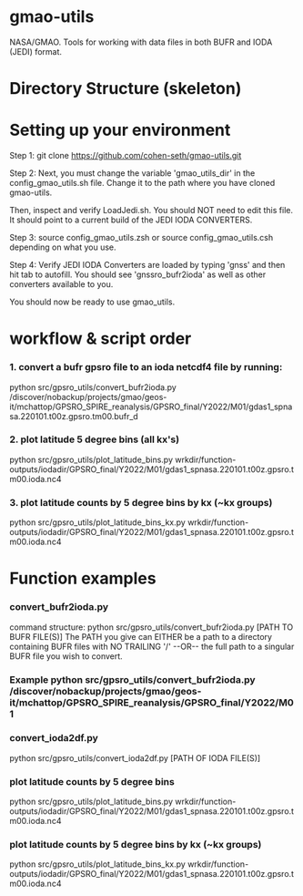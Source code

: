 # gmao-utils
NASA/GMAO. Tools for working with  data files in both BUFR and IODA (JEDI) format.

# Directory Structure (skeleton)

# Setting up your environment
Step 1: git clone https://github.com/cohen-seth/gmao-utils.git

Step 2: Next, you must change the variable 'gmao_utils_dir' in the config_gmao_utils.sh file. Change it to the path where you have cloned gmao-utils.

Then, inspect and verify LoadJedi.sh. You should NOT need to edit this file. It should point to a current build of the JEDI IODA CONVERTERS.

Step 3: source config_gmao_utils.zsh or source config_gmao_utils.csh depending on what you use.

Step 4: Verify JEDI IODA Converters are loaded by typing 'gnss' and then hit tab to autofill. You should see 'gnssro_bufr2ioda' as well as other converters available to you.


You should now be ready to use gmao_utils.

# workflow & script order 

### 1. convert a bufr gpsro file to an ioda netcdf4 file by running:
python src/gpsro_utils/convert_bufr2ioda.py /discover/nobackup/projects/gmao/geos-it/mchattop/GPSRO_SPIRE_reanalysis/GPSRO_final/Y2022/M01/gdas1_spnasa.220101.t00z.gpsro.tm00.bufr_d
### 2. plot latitude 5 degree bins (all kx's)
python src/gpsro_utils/plot_latitude_bins.py wrkdir/function-outputs/iodadir/GPSRO_final/Y2022/M01/gdas1_spnasa.220101.t00z.gpsro.tm00.ioda.nc4
### 3. plot latitude counts by 5 degree bins by kx (~kx groups)
python src/gpsro_utils/plot_latitude_bins_kx.py wrkdir/function-outputs/iodadir/GPSRO_final/Y2022/M01/gdas1_spnasa.220101.t00z.gpsro.tm00.ioda.nc4


# Function examples

### convert_bufr2ioda.py
command structure: python src/gpsro_utils/convert_bufr2ioda.py [PATH TO BUFR FILE(S)]
The PATH you give can EITHER be a path to a directory containing BUFR files with NO TRAILING '/' --OR-- the full path to a singular BUFR file you wish to convert.

### Example python src/gpsro_utils/convert_bufr2ioda.py /discover/nobackup/projects/gmao/geos-it/mchattop/GPSRO_SPIRE_reanalysis/GPSRO_final/Y2022/M01


### convert_ioda2df.py
python src/gpsro_utils/convert_ioda2df.py [PATH OF IODA FILE(S)]

### plot latitude counts by 5 degree bins
python src/gpsro_utils/plot_latitude_bins.py wrkdir/function-outputs/iodadir/GPSRO_final/Y2022/M01/gdas1_spnasa.220101.t00z.gpsro.tm00.ioda.nc4

### plot latitude counts by 5 degree bins by kx (~kx groups)
python src/gpsro_utils/plot_latitude_bins_kx.py wrkdir/function-outputs/iodadir/GPSRO_final/Y2022/M01/gdas1_spnasa.220101.t00z.gpsro.tm00.ioda.nc4
